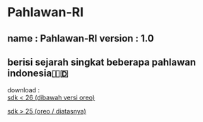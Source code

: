 # Pahlawan-RI
name    : Pahlawan-RI
version : 1.0
----------------------------------------------------
berisi sejarah singkat beberapa pahlawan indonesia🇮🇩
----------------------------------------------------
download :  
 [sdk < 26 (dibawah versi oreo)](https://raw.githubusercontent.com/rickyricko302/Pahlawan-RI/main/Pahlawan-RI%20(sdk%20%3E%2014).apk)
  
 [sdk > 25 (oreo / diatasnya)](https://raw.githubusercontent.com/rickyricko302/Pahlawan-RI/main/Pahlawan-RI%20(sdk%20%3E%2025).apk)
